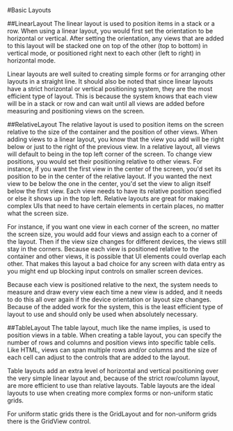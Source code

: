 #Basic Layouts

##LinearLayout
The linear layout is used to position items in a stack or a row. When using a linear layout, you would first set the orientation to be horizontal or vertical. After setting the orientation, any views that are added to this layout will be stacked one on top of the other (top to bottom) in vertical mode, or positioned right next to each other (left to right) in horizontal mode.

Linear layouts are well suited to creating simple forms or for arranging other layouts in a straight line. It should also be noted that since linear layouts have a strict horizontal or vertical positioning system, they are the most efficient type of layout. This is because the system knows that each view will be in a stack or row and can wait until all views are added before measuring and positioning views on the screen.

##RelativeLayout
The relative layout is used to position items on the screen relative to the size of the container and the position of other views. When adding views to a linear layout, you know that the view you add will be right below or just to the right of the previous view. In a relative layout, all views will default to being in the top left corner of the screen. To change view positions, you would set their positioning relative to other views. For instance, if you want the first view in the center of the screen, you'd set its position to be in the center of the relative layout. If you wanted the next view to be below the one in the center, you'd set the view to align itself below the first view. Each view needs to have its relative position specified or else it shows up in the top left. Relative layouts are great for making complex UIs that need to have certain elements in certain places, no matter what the screen size. 

For instance, if you want one view in each corner of the screen, no matter the screen size, you would add four views and assign each to a corner of the layout. Then if the view size changes for different devices, the views still stay in the corners. Because each view is positioned relative to the container and other views, it is possible that UI elements could overlap each other. That makes this layout a bad choice for any screen with data entry as you might end up blocking input controls on smaller screen devices. 

Because each view is positioned relative to the next, the system needs to measure and draw every view each time a new view is added, and it needs to do this all over again if the device orientation or layout size changes. Because of the added work for the system, this is the least efficient type of layout to use and should only be used when absolutely necessary.

##TableLayout
The table layout, much like the name implies, is used to position views in a table. When creating a table layout, you can specify the number of rows and columns and position views into specific table cells. Like HTML, views can span multiple rows and/or columns and the size of each cell can adjust to the controls that are added to the layout.

Table layouts add an extra level of horizontal and vertical positioning over the very simple linear layout and, because of the strict row/column layout, are more efficient to use than relative layouts. Table layouts are the ideal layouts to use when creating more complex forms or non-uniform static grids. 

For uniform static grids there is the GridLayout and for non-uniform grids there is the GridView control.